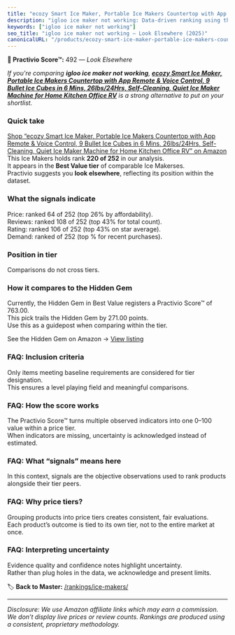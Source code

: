 ```yaml
---
title: "ecozy Smart Ice Maker, Portable Ice Makers Countertop with App Remote & Voice Control, 9 Bullet Ice Cubes in 6 Mins, 26lbs/24Hrs, Self-Cleaning, Quiet Ice Maker Machine for Home Kitchen Office RV"
description: "igloo ice maker not working: Data-driven ranking using the Practivio Score™. Positioned by quality, value, demand, findability, momentum."
keywords: ["igloo ice maker not working"]
seo_title: "igloo ice maker not working — Look Elsewhere (2025)"
canonicalURL: "/products/ecozy-smart-ice-maker-portable-ice-makers-countertop-with-app-remote-voice-control-9-bullet-ice-cubes-in-6-mins-26lbs24hrs-self-cleaning-quiet-ice-maker-machine-for-home-kitchen-office-rv-B0D7M7CZK4/"
---
```


**🚫 Practivio Score™:** 492 — _Look Elsewhere_


*If you're comparing **igloo ice maker not working**, **[ecozy Smart Ice Maker, Portable Ice Makers Countertop with App Remote & Voice Control, 9 Bullet Ice Cubes in 6 Mins, 26lbs/24Hrs, Self-Cleaning, Quiet Ice Maker Machine for Home Kitchen Office RV](https://www.amazon.com/dp/B0D7M7CZK4?tag=practivio-20)** is a strong alternative to put on your shortlist.*
### Quick take
[Shop “ecozy Smart Ice Maker, Portable Ice Makers Countertop with App Remote & Voice Control, 9 Bullet Ice Cubes in 6 Mins, 26lbs/24Hrs, Self-Cleaning, Quiet Ice Maker Machine for Home Kitchen Office RV” on Amazon](https://www.amazon.com/dp/B0D7M7CZK4?tag=practivio-20)
This Ice Makers holds rank **220 of 252** in our analysis.  
It appears in the **Best Value tier** of comparable Ice Makerses.  
Practivio suggests you **look elsewhere**, reflecting its position within the dataset.

### What the signals indicate
Price: ranked 64 of 252 (top 26% by affordability).  
Reviews: ranked 108 of 252 (top 43% for total count).  
Rating: ranked 106 of 252 (top 43% on star average).  
Demand: ranked  of 252 (top % for recent purchases).

### Position in tier
Comparisons do not cross tiers.

### How it compares to the Hidden Gem
Currently, the Hidden Gem in Best Value registers a Practivio Score™ of 763.00.  
This pick trails the Hidden Gem by 271.00 points.  
Use this as a guidepost when comparing within the tier.  

See the Hidden Gem on Amazon → [View listing](https://www.amazon.com/dp/B00197WV7I?tag=practivio-20)

### FAQ: Inclusion criteria
Only items meeting baseline requirements are considered for tier designation.  
This ensures a level playing field and meaningful comparisons.

### FAQ: How the score works
The Practivio Score™ turns multiple observed indicators into one 0–100 value within a price tier.  
When indicators are missing, uncertainty is acknowledged instead of estimated.

### FAQ: What “signals” means here
In this context, signals are the objective observations used to rank products alongside their tier peers.

### FAQ: Why price tiers?
Grouping products into price tiers creates consistent, fair evaluations.  
Each product’s outcome is tied to its own tier, not to the entire market at once.

### FAQ: Interpreting uncertainty
Evidence quality and confidence notes highlight uncertainty.  
Rather than plug holes in the data, we acknowledge and present limits.


🏷️ **Back to Master:** [/rankings/ice-makers/](/rankings/ice-makers/)

---
_Disclosure: We use Amazon affiliate links which may earn a commission. We don’t display live prices or review counts. Rankings are produced using a consistent, proprietary methodology._
